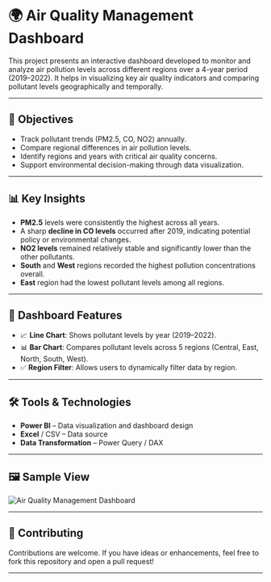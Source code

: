 # 🌍 Air Quality Management Dashboard

This project presents an interactive dashboard developed to monitor and analyze air pollution levels across different regions over a 4-year period (2019–2022). It helps in visualizing key air quality indicators and comparing pollutant levels geographically and temporally.

---

## 📌 Objectives

- Track pollutant trends (PM2.5, CO, NO2) annually.
- Compare regional differences in air pollution levels.
- Identify regions and years with critical air quality concerns.
- Support environmental decision-making through data visualization.

---

## 📊 Key Insights

- **PM2.5** levels were consistently the highest across all years.
- A sharp **decline in CO levels** occurred after 2019, indicating potential policy or environmental changes.
- **NO2 levels** remained relatively stable and significantly lower than the other pollutants.
- **South** and **West** regions recorded the highest pollution concentrations overall.
- **East** region had the lowest pollutant levels among all regions.

---

## 📂 Dashboard Features

- 📈 **Line Chart**: Shows pollutant levels by year (2019–2022).
- 📊 **Bar Chart**: Compares pollutant levels across 5 regions (Central, East, North, South, West).
- ✅ **Region Filter**: Allows users to dynamically filter data by region.

---

## 🛠️ Tools & Technologies

- **Power BI** – Data visualization and dashboard design
- **Excel** / CSV – Data source 
- **Data Transformation** – Power Query / DAX 

---

## 🖼️ Sample View

![Air Quality Management Dashboard](https://github.com/user-attachments/assets/fc463c55-78ea-42f4-a6de-009ffeabf5d2)


---



## 🤝 Contributing

Contributions are welcome. If you have ideas or enhancements, feel free to fork this repository and open a pull request!

---


